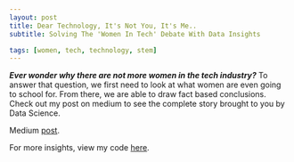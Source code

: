 ```yaml
---
layout: post
title: Dear Technology, It's Not You, It's Me..
subtitle: Solving The 'Women In Tech' Debate With Data Insights

tags: [women, tech, technology, stem]
---
```


_**Ever wonder why there are not more women in the tech industry?**_ 
To answer that question, we first need to look at what women are even going to school for. From there, we are able to draw fact based conclusions. Check out my post on medium to see the complete story brought to you by Data Science. 

Medium <a href="https://medium.com/@tlbradshaw91/dear-technology-its-not-you-it-s-me-8d27ff3fc3c5?source=friends_link&sk=57ef664c141253f770e4a2833c5eabff">post</a>.

For more insights, view my code <a href="https://github.com/tbradshaw91/DS-Unit-1-Sprint-5-Data-Storytelling-Blog-Post/blob/master/College_Majors_Theory.ipynb">here</a>.





